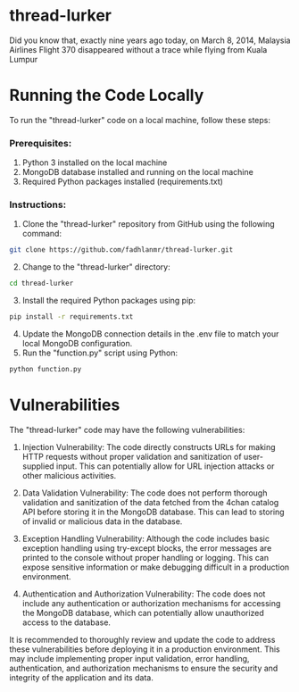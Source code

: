 # thread-lurker
Did you know that, exactly nine years ago today, on March 8, 2014, Malaysia Airlines Flight 370 disappeared without a trace while flying from Kuala Lumpur

# Running the Code Locally
To run the "thread-lurker" code on a local machine, follow these steps:

### Prerequisites:

1. Python 3 installed on the local machine
2. MongoDB database installed and running on the local machine
3. Required Python packages installed (requirements.txt)

### Instructions:

1. Clone the "thread-lurker" repository from GitHub using the following command:
```bash
git clone https://github.com/fadhlanmr/thread-lurker.git
```
2. Change to the "thread-lurker" directory:
```bash
cd thread-lurker
```
3. Install the required Python packages using pip:
```bash
pip install -r requirements.txt
```
4. Update the MongoDB connection details in the .env file to match your local MongoDB configuration.
5. Run the "function.py" script using Python:
```bash
python function.py
```


# Vulnerabilities
The "thread-lurker" code may have the following vulnerabilities:

1. Injection Vulnerability: The code directly constructs URLs for making HTTP requests without proper validation and sanitization of user-supplied input. This can potentially allow for URL injection attacks or other malicious activities.

2. Data Validation Vulnerability: The code does not perform thorough validation and sanitization of the data fetched from the 4chan catalog API before storing it in the MongoDB database. This can lead to storing of invalid or malicious data in the database.

3. Exception Handling Vulnerability: Although the code includes basic exception handling using try-except blocks, the error messages are printed to the console without proper handling or logging. This can expose sensitive information or make debugging difficult in a production environment.

4. Authentication and Authorization Vulnerability: The code does not include any authentication or authorization mechanisms for accessing the MongoDB database, which can potentially allow unauthorized access to the database.

It is recommended to thoroughly review and update the code to address these vulnerabilities before deploying it in a production environment. This may include implementing proper input validation, error handling, authentication, and authorization mechanisms to ensure the security and integrity of the application and its data.
